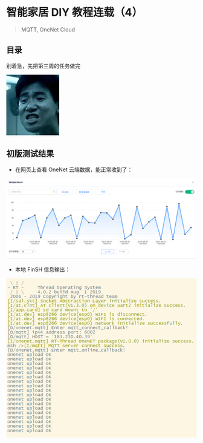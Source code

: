 # 智能家居 DIY 教程连载（4）

> MQTT, OneNet Cloud

## 目录

别着急，先把第三周的任务做完

![board](figures/zxy.png)

## 初版测试结果

- 在网页上查看 OneNet 云端数据，能正常收到了： 

![board](figures/onenetdata.png)

- 本地 FinSH 信息输出：

![board](figures/onenetuploadok.png)

